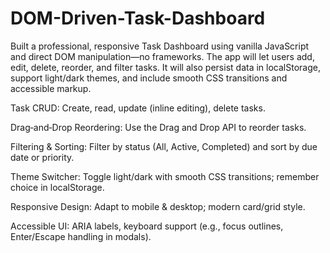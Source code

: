 # DOM-Driven-Task-Dashboard

Built a professional, responsive Task Dashboard using vanilla JavaScript and direct DOM manipulation—no frameworks. The app will let users add, edit, delete, reorder, and filter tasks. It will also persist data in localStorage, support light/dark themes, and include smooth CSS transitions and accessible markup.

Task CRUD: Create, read, update (inline editing), delete tasks.

Drag‑and‑Drop Reordering: Use the Drag and Drop API to reorder tasks.

Filtering & Sorting: Filter by status (All, Active, Completed) and sort by due date or priority.

Theme Switcher: Toggle light/dark with smooth CSS transitions; remember choice in localStorage.

Responsive Design: Adapt to mobile & desktop; modern card/grid style.

Accessible UI: ARIA labels, keyboard support (e.g., focus outlines, Enter/Escape handling in modals).

